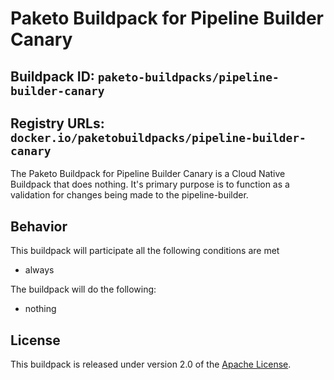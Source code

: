 # Paketo Buildpack for Pipeline Builder Canary

## Buildpack ID: `paketo-buildpacks/pipeline-builder-canary`
## Registry URLs: `docker.io/paketobuildpacks/pipeline-builder-canary`

The Paketo Buildpack for Pipeline Builder Canary is a Cloud Native Buildpack that does nothing. It's primary purpose is to function as a validation for changes being made to the pipeline-builder.

## Behavior

This buildpack will participate all the following conditions are met

* always

The buildpack will do the following:

* nothing

## License

This buildpack is released under version 2.0 of the [Apache License][a].

[a]: http://www.apache.org/licenses/LICENSE-2.0

